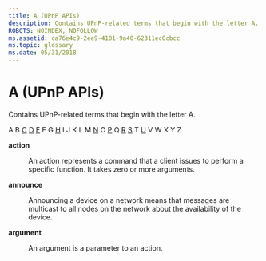 ```yaml
---
title: A (UPnP APIs)
description: Contains UPnP-related terms that begin with the letter A.
ROBOTS: NOINDEX, NOFOLLOW
ms.assetid: ca76e4c9-2ee9-4101-9a40-62311ec0cbcc
ms.topic: glossary
ms.date: 05/31/2018
---
```


# A (UPnP APIs)

Contains UPnP-related terms that begin with the letter A.

A B [C](c-gly.md) [D](d-gly.md) [E](e-gly.md) F G [H](h-gly.md) I J K L M [N](n-gly.md) O [P](p-gly.md) Q [R](r-gly.md) [S](s-gly.md) T [U](u-gly.md) V W X Y Z

<dl> <dt>

<span id="upnp.a_1_gly"></span><span id="UPNP.A_1_GLY"></span>**action**
</dt> <dd>

An action represents a command that a client issues to perform a specific function. It takes zero or more arguments.

</dd> <dt>

<span id="upnp.a_2_gly"></span><span id="UPNP.A_2_GLY"></span>**announce**
</dt> <dd>

Announcing a device on a network means that messages are multicast to all nodes on the network about the availability of the device.

</dd> <dt>

<span id="upnp.a_3_gly"></span><span id="UPNP.A_3_GLY"></span>**argument**
</dt> <dd>

An argument is a parameter to an action.

</dd> </dl>

 

 




